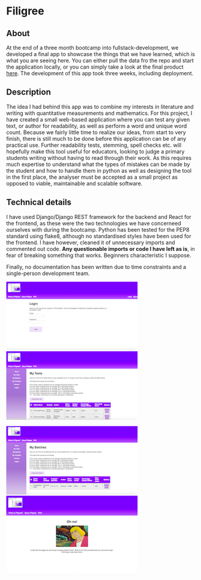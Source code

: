 

# Filigree

## About
At the end of a three month bootcamp into fullstack-development, we developed a final app to showcase the things that we have learned, which is what you are seeing here. You can either pull the data fro the repo and start the application locally, or you can simply take a look at the final product [here](http://filigree.propulsion-learn.ch). The development of this app took three weeks, including deployment. 

## Description

The idea I had behind this app was to combine my interests in literature and writing with quantitative measurements and mathematics. For this project, I have created a small web-based application where you can test any given text, or author for readability, as well as perform a word and unique word count. Because we fairly little time to realize our ideas, from start to very finish, there is still much to be done before this application can be of any practical use. Further readability tests, stemming, spell checks etc. will hopefully make this tool useful for educators, looking to judge a primary students writing without having to read through their work. As this requires much expertise to understand what the types of mistakes can be made by the student and how to handle them in python as well as designing the tool in the first place, the analyser must be accepted as a small project as opposed to viable, maintainable and scalable software.

## Technical details

I have used Django/Django REST framework for the backend and React for the frontend, as these were the two technologies we have concerneed ourselves with during the bootcamp. Python has been tested for the PEP8 standard using flake8, although no standardised styles have been used for the frontend. I have however, cleaned it of unnecessary imports and commented out code. **Any questionable imports or code I have left as is**, in fear of breaking something that works. Beginners characteristic I suppose. 

Finally, no documentation has been written due to time constraints and a single-person development team. 

![alt text](https://github.com/MichalBurgunder/Filigree/blob/master/github_files/Screen%20Shot%202018-05-28%20at%2012.04.17.png)![alt text](https://github.com/MichalBurgunder/Filigree/blob/master/github_files/Screen%20Shot%202018-05-28%20at%2012.04.33.png)

![alt text](https://github.com/MichalBurgunder/Filigree/blob/master/github_files/Screen%20Shot%202018-05-28%20at%2012.05.00.png)![alt text](https://github.com/MichalBurgunder/Filigree/blob/master/github_files/Screen%20Shot%202018-05-28%20at%2012.09.28.png)
